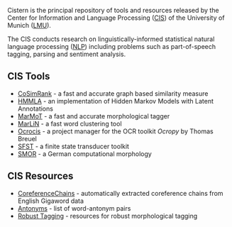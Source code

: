 Cistern is the principal repository of tools and resources released by the Center for Information and Language Processing ([CIS](http://www.cis.uni-muenchen.de/)) of the University of Munich ([LMU](http://www.uni-muenchen.de/)).

The CIS conducts research on linguistically-informed statistical natural language processing ([NLP](http://en.wikipedia.org/wiki/Natural_language_processing)) including problems such as part-of-speech tagging, parsing and sentiment analysis.

## CIS Tools ##
  * [CoSimRank](https://github.com/muelletm/cistern/blob/wiki/CoSimRank.md) - a fast and accurate graph based similarity measure
  * [HMMLA](https://github.com/muelletm/cistern/blob/wiki/HMMLA.md) - an implementation of Hidden Markov Models with Latent Annotations
  * [MarMoT](https://github.com/muelletm/cistern/blob/wiki/marmot.md) - a fast and accurate morphological tagger
  * [MarLiN](https://github.com/muelletm/cistern/blob/wiki/marlin.md) - a fast word clustering tool
  * [Ocrocis](https://github.com/muelletm/cistern/blob/wiki/Ocrocis.md) - a project manager for the OCR toolkit _Ocropy_ by Thomas Breuel
  * [SFST](https://github.com/muelletm/cistern/blob/wiki/SFST.md) - a finite state transducer toolkit
  * [SMOR](https://github.com/muelletm/cistern/blob/wiki/SMOR.md) - a German computational morphology

## CIS Resources ##
  * [CoreferenceChains](https://github.com/muelletm/cistern/blob/wiki/CoreferenceChains.md) - automatically extracted coreference chains from English Gigaword data
  * [Antonyms](https://github.com/muelletm/cistern/blob/wiki/Antonyms.md) - list of word-antonym pairs
  * [Robust Tagging](https://github.com/muelletm/cistern/blob/wiki/robusttagging.md) - resources for robust morphological tagging
